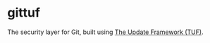 # gittuf

The security layer for Git, built using
[The Update Framework (TUF)](https://theupdateframework.io/).
